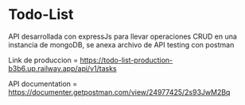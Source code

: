 # Todo-List
API desarrollada con expressJs para llevar operaciones CRUD en una instancia de mongoDB, se anexa archivo de API testing con postman


Link de produccion = https://todo-list-production-b3b6.up.railway.app/api/v1/tasks

API documentation = https://documenter.getpostman.com/view/24977425/2s93JwM2Bq
